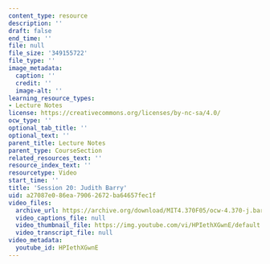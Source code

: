 ```yaml
---
content_type: resource
description: ''
draft: false
end_time: ''
file: null
file_size: '349155722'
file_type: ''
image_metadata:
  caption: ''
  credit: ''
  image-alt: ''
learning_resource_types:
- Lecture Notes
license: https://creativecommons.org/licenses/by-nc-sa/4.0/
ocw_type: ''
optional_tab_title: ''
optional_text: ''
parent_title: Lecture Notes
parent_type: CourseSection
related_resources_text: ''
resource_index_text: ''
resourcetype: Video
start_time: ''
title: 'Session 20: Judith Barry'
uid: a27087e0-86ea-7906-2672-ba64657fec1f
video_files:
  archive_url: https://archive.org/download/MIT4.370F05/ocw-4.370-j.barry-22nov2005-220k_512kb.mp4
  video_captions_file: null
  video_thumbnail_file: https://img.youtube.com/vi/HPIethXGwnE/default.jpg
  video_transcript_file: null
video_metadata:
  youtube_id: HPIethXGwnE
---
```

